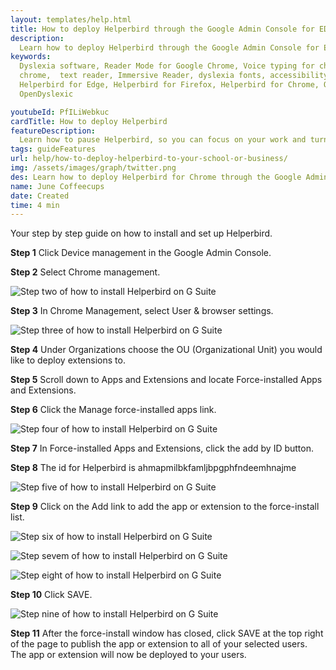 ```yaml
---
layout: templates/help.html
title: How to deploy Helperbird through the Google Admin Console for EDU accounts
description:
  Learn how to deploy Helperbird through the Google Admin Console for EDU accounts
keywords:
  Dyslexia software, Reader Mode for Google Chrome, Voice typing for chrome, Text to speech for
  chrome,  text reader, Immersive Reader, dyslexia fonts, accessibility software, dyslexia software,
  Helperbird for Edge, Helperbird for Firefox, Helperbird for Chrome, Opendyslexic for Chrome,
  OpenDyslexic

youtubeId: PfILiWebkuc
cardTitle: How to deploy Helperbird
featureDescription:
  Learn how to pause Helperbird, so you can focus on your work and turn on the features later.
tags: guideFeatures
url: help/how-to-deploy-helperbird-to-your-school-or-business/
img: /assets/images/graph/twitter.png
des: Learn how to deploy Helperbird for Chrome through the Google Admin Console for EDU accounts
name: June Coffeecups
date: Created
time: 4 min
---
```


Your step by step guide on how to install and set up Helperbird.


**Step 1** Click Device management in the Google Admin Console.



**Step 2** Select Chrome management.

![Step two of how to install Helperbird on G Suite](/assets/images/blog/how-to-install-helperbird-in-edu-accounts/steps_2.png)

**Step 3** In Chrome Management, select User & browser settings.

![Step three of how to install Helperbird on G Suite](/assets/images/blog/how-to-install-helperbird-in-edu-accounts/steps_3.png)

**Step 4** Under Organizations choose the OU (Organizational Unit) you would like to deploy extensions to.

**Step 5** Scroll down to Apps and Extensions and locate Force-installed Apps and Extensions.

**Step 6** Click the Manage force-installed apps link.

![Step four of how to install Helperbird on G Suite](/assets/images/blog/how-to-install-helperbird-in-edu-accounts/steps_4.png)

**Step 7** In Force-installed Apps and Extensions, click the add by ID button.

**Step 8** The id for Helperbird is ahmapmilbkfamljbpgphfndeemhnajme

![Step five of how to install Helperbird on G Suite](/assets/images/blog/how-to-install-helperbird-in-edu-accounts/steps_5.png)

**Step 9** Click on the Add link to add the app or extension to the force-install list.

![Step six of how to install Helperbird on G Suite](/assets/images/blog/how-to-install-helperbird-in-edu-accounts/steps_6.png)


![Step sevem of how to install Helperbird on G Suite](/assets/images/blog/how-to-install-helperbird-in-edu-accounts/steps_7.png)


![Step eight of how to install Helperbird on G Suite](/assets/images/blog/how-to-install-helperbird-in-edu-accounts/steps_8.png)

**Step 10** Click SAVE.

![Step nine of how to install Helperbird on G Suite](/assets/images/blog/how-to-install-helperbird-in-edu-accounts/steps_9.png)

**Step 11** After the force-install window has closed, click SAVE at the top right of the page to publish the  app or extension to all of your selected users. The app or extension will now be deployed to your users.
